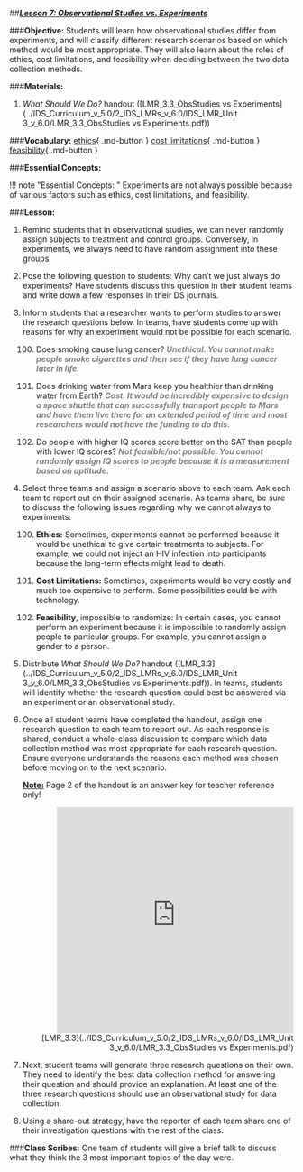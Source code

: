 ##***<u>Lesson 7: Observational Studies vs. Experiments</u>***

###**Objective:**
Students will learn how observational studies differ from experiments, and will classify different research
scenarios based on which method would be most appropriate. They will also learn about the roles of
ethics, cost limitations, and feasibility when deciding between the two data collection methods.

###**Materials:**
1. *What Should We Do?* handout ([LMR_3.3_ObsStudies vs Experiments](../IDS_Curriculum_v_5.0/2_IDS_LMRs_v_6.0/IDS_LMR_Unit 3_v_6.0/LMR_3.3_ObsStudies vs Experiments.pdf))

###**Vocabulary:**
[ethics](../../vocabulary/unit3/#ethics "a system of moral principles"){ .md-button }
[cost limitations](../../vocabulary/unit3/#cost-limitations "the limitation of funds or money"){ .md-button }
[feasibility](../../vocabulary/unit3/#feasibility "how easy or difficult it is to do something"){ .md-button }

###**Essential Concepts:**

!!! note "Essential Concepts: " 
    Experiments are not always possible because of various factors such as ethics,
    cost limitations, and feasibility.

###**Lesson:**
1. Remind students that in observational studies, we can never randomly assign subjects to
treatment and control groups. Conversely, in experiments, we always need to have random
assignment into these groups.

2. Pose the following question to students: Why can’t we just always do experiments? Have
students discuss this question in their student teams and write down a few responses in their DS
journals.

3. Inform students that a researcher wants to perform studies to answer the research questions
below. In teams, have students come up with reasons for why an experiment would not be
possible for each scenario.

    100. Does smoking cause lung cancer? <span style="color:grey">***Unethical. You cannot make people smoke
    cigarettes and then see if they have lung cancer later in life.***</span> 
    
    100. Does drinking water from Mars keep you healthier than drinking water from Earth? <span style="color:grey">***Cost.
    It would be incredibly expensive to design a space shuttle that can successfully
    transport people to Mars and have them live there for an extended period of time
    and most researchers would not have the funding to do this.***</span> 
    
    100. Do people with higher IQ scores score better on the SAT than people with lower IQ
    scores? <span style="color:grey">***Not feasible/not possible. You cannot randomly assign IQ scores to people
    because it is a measurement based on aptitude.***</span> 

4. Select three teams and assign a scenario above to each team. Ask each team to report out on
their assigned scenario. As teams share, be sure to discuss the following issues regarding why
we cannot always to experiments:

    100. **Ethics:** Sometimes, experiments cannot be performed because it would be unethical to
    give certain treatments to subjects. For example, we could not inject an HIV infection into
    participants because the long-term effects might lead to death.

    100. **Cost Limitations:** Sometimes, experiments would be very costly and much too
    expensive to perform. Some possibilities could be with technology.

    100. **Feasibility**, impossible to randomize: In certain cases, you cannot perform an experiment
    because it is impossible to randomly assign people to particular groups. For example,
    you cannot assign a gender to a person.

5. Distribute *What Should We Do?* handout ([LMR_3.3](../IDS_Curriculum_v_5.0/2_IDS_LMRs_v_6.0/IDS_LMR_Unit 3_v_6.0/LMR_3.3_ObsStudies vs Experiments.pdf)). In teams, students will identify whether the
research question could best be answered via an experiment or an observational study.

6. Once all student teams have completed the handout, assign one research question to each team
to report out. As each response is shared, conduct a whole-class discussion to compare which
data collection method was most appropriate for each research question. Ensure everyone
understands the reasons each method was chosen before moving on to the next scenario.

    **<u>Note:</u>** Page 2 of the handout is an answer key for teacher reference 
    only!

    <div align="right"><iframe src="https://docs.google.com/viewerng/viewer?url=https://curriculum.idsucla.org/IDS_Curriculum_v_5.0/2_IDS_LMRs_v_6.0/IDS_LMR_Unit 3_v_6.0/LMR_3.3_ObsStudies vs Experiments.pdf&embedded=true" style=" width:420px;height:400px;" frameborder="0"></iframe><br>[LMR_3.3](../IDS_Curriculum_v_5.0/2_IDS_LMRs_v_6.0/IDS_LMR_Unit 3_v_6.0/LMR_3.3_ObsStudies vs Experiments.pdf)</div>

7. Next, student teams will generate three research questions on their own. They need to identify
the best data collection method for answering their question and should provide an explanation.
At least one of the three research questions should use an observational study for data collection.

8. Using a share-out strategy, have the reporter of each team share one of their investigation
questions with the rest of the class.

###**Class Scribes:**
One team of students will give a brief talk to discuss what they think the 3 most important topics of the
day were.